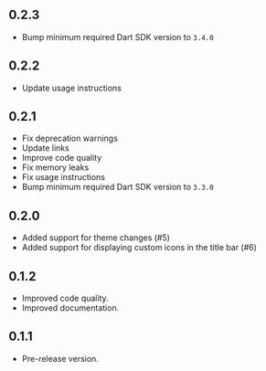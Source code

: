 ## 0.2.3

- Bump minimum required Dart SDK version to `3.4.0`

## 0.2.2

- Update usage instructions

## 0.2.1

- Fix deprecation warnings
- Update links
- Improve code quality
- Fix memory leaks
- Fix usage instructions
- Bump minimum required Dart SDK version to `3.3.0`

## 0.2.0

- Added support for theme changes (#5)
- Added support for displaying custom icons in the title bar (#6)

## 0.1.2

- Improved code quality.
- Improved documentation.

## 0.1.1

- Pre-release version.
